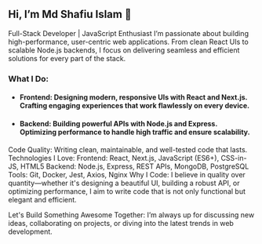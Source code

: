 ## Hi, I’m Md Shafiu Islam 👋
Full-Stack Developer | JavaScript Enthusiast
I’m passionate about building high-performance, user-centric web applications. From clean React UIs to scalable Node.js backends, I focus on delivering seamless and efficient solutions for every part of the stack.

### What I Do:
- #### Frontend: Designing modern, responsive UIs with React and Next.js. Crafting engaging experiences that work flawlessly on every device.
- #### Backend: Building powerful APIs with Node.js and Express. Optimizing performance to handle high traffic and ensure scalability.
Code Quality: Writing clean, maintainable, and well-tested code that lasts.
Technologies I Love:
Frontend: React, Next.js, JavaScript (ES6+), CSS-in-JS, HTML5
Backend: Node.js, Express, REST APIs, MongoDB, PostgreSQL
Tools: Git, Docker, Jest, Axios, Nginx
Why I Code:
I believe in quality over quantity—whether it's designing a beautiful UI, building a robust API, or optimizing performance, I aim to write code that is not only functional but elegant and efficient.

Let's Build Something Awesome Together:
I’m always up for discussing new ideas, collaborating on projects, or diving into the latest trends in web development.
